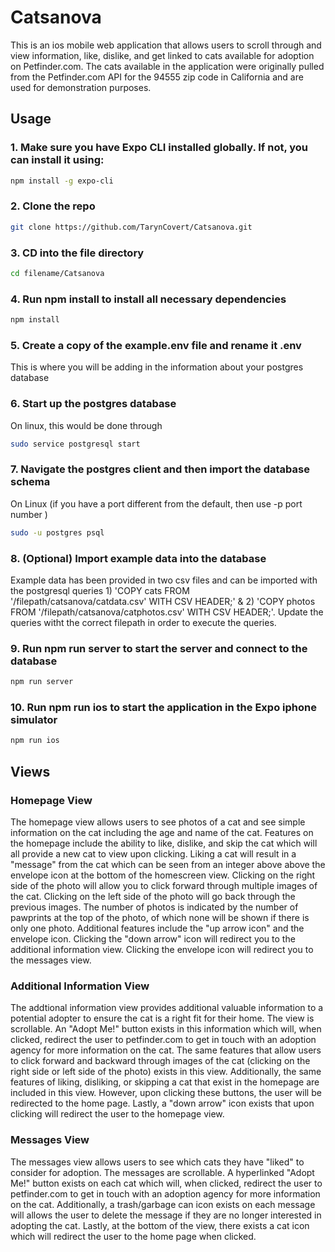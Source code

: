 # Catsanova

This is an ios mobile web application that allows users to scroll through and view information, like, dislike, and get linked to cats available for adoption on Petfinder.com.
The cats available in the application were originally pulled from the Petfinder.com API for the 94555 zip code in California and are used for demonstration purposes.

## Usage
### 1. Make sure you have Expo CLI installed globally. If not, you can install it using:
```bash
npm install -g expo-cli
```
### 2. Clone the repo
```bash
git clone https://github.com/TarynCovert/Catsanova.git
```
### 3. CD into the file directory
```bash
cd filename/Catsanova
```
### 4. Run npm install to install all necessary dependencies
```bash
npm install
```
### 5. Create a copy of the example.env file and rename it .env
This is where you will be adding in the information about your postgres database

### 6. Start up the postgres database
On linux, this would be done through
```bash
sudo service postgresql start
```
### 7. Navigate the postgres client and then import the database schema
On Linux (if you have a port different from the default, then use -p port number )
```bash
sudo -u postgres psql
```
### 8. (Optional) Import example data into the database
Example data has been provided in two csv files and can be imported with the postgresql queries 1) 'COPY cats FROM '/filepath/catsanova/catdata.csv' WITH CSV HEADER;' & 2) 'COPY photos FROM '/filepath/catsanova/catphotos.csv' WITH CSV HEADER;'. Update the queries witht the correct filepath in order to execute the queries.

### 9. Run npm run server to start the server and connect to the database
```bash
npm run server
```
### 10. Run npm run ios to start the application in the Expo iphone simulator
```bash
npm run ios
```
## Views
### Homepage View
The homepage view allows users to see photos of a cat and see simple information on the cat including the age and name of the cat. Features on the homepage include the ability to like, dislike, and skip the cat which will all provide a new cat to view upon clicking. Liking a cat will result in a "message" from the cat which can be seen from an integer above above the envelope icon at the bottom of the homescreen view. Clicking on the right side of the photo will allow you to click forward through multiple images of the cat. Clicking on the left side of the photo will go back through the previous images. The number of photos is indicated by the number of pawprints at the top of the photo, of which none will be shown if there is only one photo. Additional features include the "up arrow icon" and the envelope icon. Clicking the "down arrow" icon will redirect you to the additional information view. Clicking the envelope icon will redirect you to the messages view.

### Additional Information View
The addtional information view provides additional valuable information to a potential adopter to ensure the cat is a right fit for their home. The view is scrollable. An "Adopt Me!" button exists in this information which will, when clicked, redirect the user to petfinder.com to get in touch with an adoption agency for more information on the cat. The same features that allow users to click forward and backward through images of the cat (clicking on the right side or left side of the photo) exists in this view. Additionally, the same features of liking, disliking, or skipping a cat that exist in the homepage are included in this view. However, upon clicking these buttons, the user will be redirected to the home page. Lastly, a "down arrow" icon exists that upon clicking will redirect the user to the homepage view.

### Messages View
The messages view allows users to see which cats they have "liked" to consider for adoption. The messages are scrollable. A hyperlinked "Adopt Me!" button exists on each cat which will, when clicked, redirect the user to petfinder.com to get in touch with an adoption agency for more information on the cat. Additionally, a trash/garbage can icon exists on each message will allows the user to delete the message if they are no longer interested in adopting the cat. Lastly, at the bottom of the view, there exists a cat icon which will redirect the user to the home page when clicked.